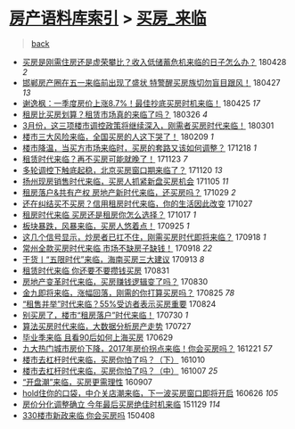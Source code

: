 [房产语料库索引](../../README.md)  > [买房_来临](买房_来临.md)
====
> [back](../README.md)

- [买房是刚需住房还是虚荣攀比？收入低储蓄危机来临的日子怎么办？](http://jkwz.applinzi.com/ittc/7097070143639389195.html#%E4%B9%B0%E6%88%BF%E6%98%AF%E5%88%9A%E9%9C%80%E4%BD%8F%E6%88%BF%E8%BF%98%E6%98%AF%E8%99%9A%E8%8D%A3%E6%94%80%E6%AF%94%EF%BC%9F%E6%94%B6%E5%85%A5%E4%BD%8E%E5%82%A8%E8%93%84%E5%8D%B1%E6%9C%BA%E6%9D%A5%E4%B8%B4%E7%9A%84%E6%97%A5%E5%AD%90%E6%80%8E%E4%B9%88%E5%8A%9E%EF%BC%9F) 180428 *2* 
- [邯郸房产圈在五一来临前出现了盛状 特警醒买房族切勿盲目跟风！](http://jkwz.applinzi.com/ittc/7096777708971492368.html#%E9%82%AF%E9%83%B8%E6%88%BF%E4%BA%A7%E5%9C%88%E5%9C%A8%E4%BA%94%E4%B8%80%E6%9D%A5%E4%B8%B4%E5%89%8D%E5%87%BA%E7%8E%B0%E4%BA%86%E7%9B%9B%E7%8A%B6+%E7%89%B9%E8%AD%A6%E9%86%92%E4%B9%B0%E6%88%BF%E6%97%8F%E5%88%87%E5%8B%BF%E7%9B%B2%E7%9B%AE%E8%B7%9F%E9%A3%8E%EF%BC%81) 180427 *13* 
- [谢逸枫：一季度房价上涨8.7%！最佳抄底买房时机来临！](http://jkwz.applinzi.com/ittc/7096008183825040390.html#%E8%B0%A2%E9%80%B8%E6%9E%AB%EF%BC%9A%E4%B8%80%E5%AD%A3%E5%BA%A6%E6%88%BF%E4%BB%B7%E4%B8%8A%E6%B6%A88.7%25%EF%BC%81%E6%9C%80%E4%BD%B3%E6%8A%84%E5%BA%95%E4%B9%B0%E6%88%BF%E6%97%B6%E6%9C%BA%E6%9D%A5%E4%B8%B4%EF%BC%81) 180425 *17* 
- [租房比买房划算？租赁市场真的来临了吗？](http://jkwz.applinzi.com/ittc/7084794797414155270.html#%E7%A7%9F%E6%88%BF%E6%AF%94%E4%B9%B0%E6%88%BF%E5%88%92%E7%AE%97%EF%BC%9F%E7%A7%9F%E8%B5%81%E5%B8%82%E5%9C%BA%E7%9C%9F%E7%9A%84%E6%9D%A5%E4%B8%B4%E4%BA%86%E5%90%97%EF%BC%9F) 180326 *4* 
- [3月份，这三项楼市调控政策将继续深入，刚需者买房时代来临！](http://jkwz.applinzi.com/ittc/7075553183164531728.html#3%E6%9C%88%E4%BB%BD%EF%BC%8C%E8%BF%99%E4%B8%89%E9%A1%B9%E6%A5%BC%E5%B8%82%E8%B0%83%E6%8E%A7%E6%94%BF%E7%AD%96%E5%B0%86%E7%BB%A7%E7%BB%AD%E6%B7%B1%E5%85%A5%EF%BC%8C%E5%88%9A%E9%9C%80%E8%80%85%E4%B9%B0%E6%88%BF%E6%97%B6%E4%BB%A3%E6%9D%A5%E4%B8%B4%EF%BC%81) 180301  
- [楼市三大风险来临，全国买房的人这下哭了！](http://jkwz.applinzi.com/ittc/7068025145539429386.html#%E6%A5%BC%E5%B8%82%E4%B8%89%E5%A4%A7%E9%A3%8E%E9%99%A9%E6%9D%A5%E4%B8%B4%EF%BC%8C%E5%85%A8%E5%9B%BD%E4%B9%B0%E6%88%BF%E7%9A%84%E4%BA%BA%E8%BF%99%E4%B8%8B%E5%93%AD%E4%BA%86%EF%BC%81) 180209 *1* 
- [楼市降温，当买方市场来临时，买房的套路又该如何调整？](http://jkwz.applinzi.com/ittc/7048198325080163344.html#%E6%A5%BC%E5%B8%82%E9%99%8D%E6%B8%A9%EF%BC%8C%E5%BD%93%E4%B9%B0%E6%96%B9%E5%B8%82%E5%9C%BA%E6%9D%A5%E4%B8%B4%E6%97%B6%EF%BC%8C%E4%B9%B0%E6%88%BF%E7%9A%84%E5%A5%97%E8%B7%AF%E5%8F%88%E8%AF%A5%E5%A6%82%E4%BD%95%E8%B0%83%E6%95%B4%EF%BC%9F) 171218 *1* 
- [租赁时代来临？再不买房可能就晚了！](http://jkwz.applinzi.com/ittc/7039097301312734225.html#%E7%A7%9F%E8%B5%81%E6%97%B6%E4%BB%A3%E6%9D%A5%E4%B8%B4%EF%BC%9F%E5%86%8D%E4%B8%8D%E4%B9%B0%E6%88%BF%E5%8F%AF%E8%83%BD%E5%B0%B1%E6%99%9A%E4%BA%86%EF%BC%81) 171123 *7* 
- [多轮调控下触底起稳，北京买房窗口期来临了？](http://jkwz.applinzi.com/ittc/7038115177642329104.html#%E5%A4%9A%E8%BD%AE%E8%B0%83%E6%8E%A7%E4%B8%8B%E8%A7%A6%E5%BA%95%E8%B5%B7%E7%A8%B3%EF%BC%8C%E5%8C%97%E4%BA%AC%E4%B9%B0%E6%88%BF%E7%AA%97%E5%8F%A3%E6%9C%9F%E6%9D%A5%E4%B8%B4%E4%BA%86%EF%BC%9F) 171120 *13* 
- [扬州现房销售时代来临，买房人抓紧新盘买房机会](http://jkwz.applinzi.com/ittc/7032472191013225488.html#%E6%89%AC%E5%B7%9E%E7%8E%B0%E6%88%BF%E9%94%80%E5%94%AE%E6%97%B6%E4%BB%A3%E6%9D%A5%E4%B8%B4%EF%BC%8C%E4%B9%B0%E6%88%BF%E4%BA%BA%E6%8A%93%E7%B4%A7%E6%96%B0%E7%9B%98%E4%B9%B0%E6%88%BF%E6%9C%BA%E4%BC%9A) 171105 *11* 
- [租房落户&amp;共有产权 房地产新时代来临，还买房吗？](http://jkwz.applinzi.com/ittc/7029910149173609488.html#%E7%A7%9F%E6%88%BF%E8%90%BD%E6%88%B7%26amp%3B%E5%85%B1%E6%9C%89%E4%BA%A7%E6%9D%83+%E6%88%BF%E5%9C%B0%E4%BA%A7%E6%96%B0%E6%97%B6%E4%BB%A3%E6%9D%A5%E4%B8%B4%EF%BC%8C%E8%BF%98%E4%B9%B0%E6%88%BF%E5%90%97%EF%BC%9F) 171029 *2* 
- [还在纠结买不买房？信用租房时代来临，你的生活因此改变](http://jkwz.applinzi.com/ittc/7029150659507651600.html#%E8%BF%98%E5%9C%A8%E7%BA%A0%E7%BB%93%E4%B9%B0%E4%B8%8D%E4%B9%B0%E6%88%BF%EF%BC%9F%E4%BF%A1%E7%94%A8%E7%A7%9F%E6%88%BF%E6%97%B6%E4%BB%A3%E6%9D%A5%E4%B8%B4%EF%BC%8C%E4%BD%A0%E7%9A%84%E7%94%9F%E6%B4%BB%E5%9B%A0%E6%AD%A4%E6%94%B9%E5%8F%98) 171027  
- [租房时代来临 买房还是租房你怎么选择？](http://jkwz.applinzi.com/ittc/7025327643224966160.html#%E7%A7%9F%E6%88%BF%E6%97%B6%E4%BB%A3%E6%9D%A5%E4%B8%B4+%E4%B9%B0%E6%88%BF%E8%BF%98%E6%98%AF%E7%A7%9F%E6%88%BF%E4%BD%A0%E6%80%8E%E4%B9%88%E9%80%89%E6%8B%A9%EF%BC%9F) 171017 *1* 
- [板块暴跌，风暴来临，买房人悠着点！](http://jkwz.applinzi.com/ittc/7017358152184628240.html#%E6%9D%BF%E5%9D%97%E6%9A%B4%E8%B7%8C%EF%BC%8C%E9%A3%8E%E6%9A%B4%E6%9D%A5%E4%B8%B4%EF%BC%8C%E4%B9%B0%E6%88%BF%E4%BA%BA%E6%82%A0%E7%9D%80%E7%82%B9%EF%BC%81) 170925 *1* 
- [这几个信号显示，炒房者已扛不住，刚需买房时代即将来临？](http://jkwz.applinzi.com/ittc/7014702781531948048.html#%E8%BF%99%E5%87%A0%E4%B8%AA%E4%BF%A1%E5%8F%B7%E6%98%BE%E7%A4%BA%EF%BC%8C%E7%82%92%E6%88%BF%E8%80%85%E5%B7%B2%E6%89%9B%E4%B8%8D%E4%BD%8F%EF%BC%8C%E5%88%9A%E9%9C%80%E4%B9%B0%E6%88%BF%E6%97%B6%E4%BB%A3%E5%8D%B3%E5%B0%86%E6%9D%A5%E4%B8%B4%EF%BC%9F) 170918 *1* 
- [常州全款买房时代来临 市场不缺房子缺钱！](http://jkwz.applinzi.com/ittc/7014676129041089553.html#%E5%B8%B8%E5%B7%9E%E5%85%A8%E6%AC%BE%E4%B9%B0%E6%88%BF%E6%97%B6%E4%BB%A3%E6%9D%A5%E4%B8%B4+%E5%B8%82%E5%9C%BA%E4%B8%8D%E7%BC%BA%E6%88%BF%E5%AD%90%E7%BC%BA%E9%92%B1%EF%BC%81) 170918 *22* 
- [干货丨“五限时代”来临，海南买房三大建议](http://jkwz.applinzi.com/ittc/7012714916350526481.html#%E5%B9%B2%E8%B4%A7%E4%B8%A8%E2%80%9C%E4%BA%94%E9%99%90%E6%97%B6%E4%BB%A3%E2%80%9D%E6%9D%A5%E4%B8%B4%EF%BC%8C%E6%B5%B7%E5%8D%97%E4%B9%B0%E6%88%BF%E4%B8%89%E5%A4%A7%E5%BB%BA%E8%AE%AE) 170913 *8* 
- [租赁时代来临 你还要不要攒钱买房](http://jkwz.applinzi.com/ittc/7008012206275560465.html#%E7%A7%9F%E8%B5%81%E6%97%B6%E4%BB%A3%E6%9D%A5%E4%B8%B4+%E4%BD%A0%E8%BF%98%E8%A6%81%E4%B8%8D%E8%A6%81%E6%94%92%E9%92%B1%E4%B9%B0%E6%88%BF) 170831  
- [房地产变革时代来临，买房赚钱逻辑变了吗？](http://jkwz.applinzi.com/ittc/7007702104184194064.html#%E6%88%BF%E5%9C%B0%E4%BA%A7%E5%8F%98%E9%9D%A9%E6%97%B6%E4%BB%A3%E6%9D%A5%E4%B8%B4%EF%BC%8C%E4%B9%B0%E6%88%BF%E8%B5%9A%E9%92%B1%E9%80%BB%E8%BE%91%E5%8F%98%E4%BA%86%E5%90%97%EF%BC%9F) 170830  
- [金九即将来临，涨幅回落，刚需的你打算买房吗？](http://jkwz.applinzi.com/ittc/7005671528417723408.html#%E9%87%91%E4%B9%9D%E5%8D%B3%E5%B0%86%E6%9D%A5%E4%B8%B4%EF%BC%8C%E6%B6%A8%E5%B9%85%E5%9B%9E%E8%90%BD%EF%BC%8C%E5%88%9A%E9%9C%80%E7%9A%84%E4%BD%A0%E6%89%93%E7%AE%97%E4%B9%B0%E6%88%BF%E5%90%97%EF%BC%9F) 170825 *78* 
- [“租售并举”时代来临？55%受访者表示买房重要](http://jkwz.applinzi.com/ittc/7005188182717760273.html#%E2%80%9C%E7%A7%9F%E5%94%AE%E5%B9%B6%E4%B8%BE%E2%80%9D%E6%97%B6%E4%BB%A3%E6%9D%A5%E4%B8%B4%EF%BC%9F55%25%E5%8F%97%E8%AE%BF%E8%80%85%E8%A1%A8%E7%A4%BA%E4%B9%B0%E6%88%BF%E9%87%8D%E8%A6%81) 170824  
- [别买房了，楼市“租房落户”时代来临！](http://jkwz.applinzi.com/ittc/6995987076921951248.html#%E5%88%AB%E4%B9%B0%E6%88%BF%E4%BA%86%EF%BC%8C%E6%A5%BC%E5%B8%82%E2%80%9C%E7%A7%9F%E6%88%BF%E8%90%BD%E6%88%B7%E2%80%9D%E6%97%B6%E4%BB%A3%E6%9D%A5%E4%B8%B4%EF%BC%81) 170730 *1* 
- [算法买房时代来临，大数据分析房产走势](http://jkwz.applinzi.com/ittc/6994985985228932113.html#%E7%AE%97%E6%B3%95%E4%B9%B0%E6%88%BF%E6%97%B6%E4%BB%A3%E6%9D%A5%E4%B8%B4%EF%BC%8C%E5%A4%A7%E6%95%B0%E6%8D%AE%E5%88%86%E6%9E%90%E6%88%BF%E4%BA%A7%E8%B5%B0%E5%8A%BF) 170727  
- [毕业季来临 且看90后如何上海买房](http://jkwz.applinzi.com/ittc/6984616732986442756.html#%E6%AF%95%E4%B8%9A%E5%AD%A3%E6%9D%A5%E4%B8%B4+%E4%B8%94%E7%9C%8B90%E5%90%8E%E5%A6%82%E4%BD%95%E4%B8%8A%E6%B5%B7%E4%B9%B0%E6%88%BF) 170629  
- [九大热门城市房价下降，2017年房价拐点来临！你会买房吗？](http://jkwz.applinzi.com/ittc/6913802312505361413.html#%E4%B9%9D%E5%A4%A7%E7%83%AD%E9%97%A8%E5%9F%8E%E5%B8%82%E6%88%BF%E4%BB%B7%E4%B8%8B%E9%99%8D%EF%BC%8C2017%E5%B9%B4%E6%88%BF%E4%BB%B7%E6%8B%90%E7%82%B9%E6%9D%A5%E4%B8%B4%EF%BC%81%E4%BD%A0%E4%BC%9A%E4%B9%B0%E6%88%BF%E5%90%97%EF%BC%9F) 161221 *57* 
- [楼市去杠杆时代来临，买房你怕了吗？（下）](http://jkwz.applinzi.com/ittc/6887373470790321156.html#%E6%A5%BC%E5%B8%82%E5%8E%BB%E6%9D%A0%E6%9D%86%E6%97%B6%E4%BB%A3%E6%9D%A5%E4%B8%B4%EF%BC%8C%E4%B9%B0%E6%88%BF%E4%BD%A0%E6%80%95%E4%BA%86%E5%90%97%EF%BC%9F%EF%BC%88%E4%B8%8B%EF%BC%89) 161010  
- [楼市去杠杆时代来临，买房你怕了吗？（中）](http://jkwz.applinzi.com/ittc/6886310355638158340.html#%E6%A5%BC%E5%B8%82%E5%8E%BB%E6%9D%A0%E6%9D%86%E6%97%B6%E4%BB%A3%E6%9D%A5%E4%B8%B4%EF%BC%8C%E4%B9%B0%E6%88%BF%E4%BD%A0%E6%80%95%E4%BA%86%E5%90%97%EF%BC%9F%EF%BC%88%E4%B8%AD%EF%BC%89) 161007 *25* 
- [“开盘潮”来临，买房更需理性](http://jkwz.applinzi.com/ittc/6875049470860985349.html#%E2%80%9C%E5%BC%80%E7%9B%98%E6%BD%AE%E2%80%9D%E6%9D%A5%E4%B8%B4%EF%BC%8C%E4%B9%B0%E6%88%BF%E6%9B%B4%E9%9C%80%E7%90%86%E6%80%A7) 160907  
- [hold住你的口袋，中介关店潮来临，下一波买房窗口即将开启](http://jkwz.applinzi.com/ittc/6848131499249107973.html#hold%E4%BD%8F%E4%BD%A0%E7%9A%84%E5%8F%A3%E8%A2%8B%EF%BC%8C%E4%B8%AD%E4%BB%8B%E5%85%B3%E5%BA%97%E6%BD%AE%E6%9D%A5%E4%B8%B4%EF%BC%8C%E4%B8%8B%E4%B8%80%E6%B3%A2%E4%B9%B0%E6%88%BF%E7%AA%97%E5%8F%A3%E5%8D%B3%E5%B0%86%E5%BC%80%E5%90%AF) 160626 *105* 
- [房价分化调整确立 今年最后买房绝佳时机来临](http://jkwz.applinzi.com/ittc/6770058416009774084.html#%E6%88%BF%E4%BB%B7%E5%88%86%E5%8C%96%E8%B0%83%E6%95%B4%E7%A1%AE%E7%AB%8B+%E4%BB%8A%E5%B9%B4%E6%9C%80%E5%90%8E%E4%B9%B0%E6%88%BF%E7%BB%9D%E4%BD%B3%E6%97%B6%E6%9C%BA%E6%9D%A5%E4%B8%B4) 151129 *114* 
- [330楼市新政来临 你会买房吗](http://jkwz.applinzi.com/ittc/547650611400838220.html#330%E6%A5%BC%E5%B8%82%E6%96%B0%E6%94%BF%E6%9D%A5%E4%B8%B4+%E4%BD%A0%E4%BC%9A%E4%B9%B0%E6%88%BF%E5%90%97) 150408  
